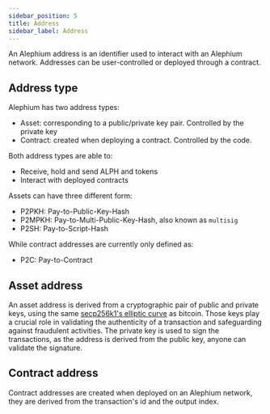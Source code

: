 ```yaml
---
sidebar_position: 5
title: Address
sidebar_label: Address
---
```


An Alephium address is an identifier used to interact with an Alephium network. Addresses can be user-controlled or deployed through a contract.

## Address type

Alephium has two address types:

* Asset: corresponding to a public/private key pair. Controlled by the private key
* Contract: created when deploying a contract. Controlled by the code.

Both address types are able to:

* Receive, hold and send ALPH and tokens
* Interact with deployed contracts

Assets can have three different form:

* P2PKH: Pay-to-Public-Key-Hash
* P2MPKH: Pay-to-Multi-Public-Key-Hash, also known as `multisig`
* P2SH: Pay-to-Script-Hash

While contract addresses are currently only defined as:

* P2C: Pay-to-Contract

## Asset address

An asset address is derived from a cryptographic pair of public and private keys, using the same [secp256k1's elliptic curve](https://en.bitcoin.it/wiki/Secp256k1) as bitcoin. 
Those keys play a crucial role in validating the authenticity of a transaction and safeguarding against fraudulent activities. 
The private key is used to sign the transactions, as the address is derived from the public key, anyone can validate the signature.

## Contract address

Contract addresses are created when deployed on an Alephium network, they are derived from the transaction's id and the output index.
